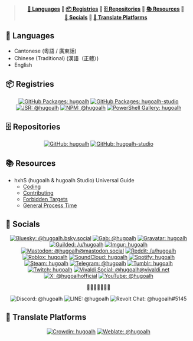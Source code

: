 > <div align="center"><b>
>
> [💬 Languages](#💬-languages) 💠 [📦 Registries](#📦-registries) 💠 [🗄️ Repositories](#🗄️-repositories) 💠 [📚 Resources](#📚-resources) 💠 [👥 Socials](#👥-socials) 💠 [🦜 Translate Platforms](#🦜-translate-platforms)
>
> </b></div>

## 💬 Languages

- Cantonese (粵語 / 廣東話)
- Chinese (Traditional) (漢語（正體）)
- English

## 📦 Registries

<div align="center">

[![GitHub Packages: hugoalh](https://img.shields.io/badge/Packages-hugoalh-181717?labelColor=181717&logo=github&logoColor=ffffff&style=flat "GitHub Packages: hugoalh")](https://github.com/hugoalh?tab=packages)
[![GitHub Packages: hugoalh-studio](https://img.shields.io/badge/Packages-hugoalh--studio-181717?labelColor=181717&logo=github&logoColor=ffffff&style=flat "GitHub Packages: hugoalh-studio")](https://github.com/orgs/hugoalh-studio/packages)
[![JSR: @hugoalh](https://img.shields.io/badge/JSR-@hugoalh-F7DF1E?labelColor=F7DF1E&logoColor=000000&style=flat "JSR: @hugoalh")](https://jsr.io/@hugoalh)
[![NPM: @hugoalh](https://img.shields.io/badge/@hugoalh-CB3837?labelColor=CB3837&logo=npm&logoColor=ffffff&style=flat "NPM: @hugoalh")](https://www.npmjs.com/search?q=%40hugoalh%2F)
[![PowerShell Gallery: hugoalh](https://img.shields.io/badge/hugoalh-5391FE?labelColor=5391FE&logo=powershell&logoColor=ffffff&style=flat "PowerShell Gallery: hugoalh")](https://www.powershellgallery.com/profiles/hugoalh)

</div>

## 🗄️ Repositories

<div align="center">

[![GitHub: hugoalh](https://img.shields.io/badge/hugoalh-181717?labelColor=181717&logo=github&logoColor=ffffff&style=flat "GitHub: hugoalh")](https://github.com/hugoalh?tab=repositories)
[![GitHub: hugoalh-studio](https://img.shields.io/badge/hugoalh--studio-181717?labelColor=181717&logo=github&logoColor=ffffff&style=flat "GitHub: hugoalh-studio")](https://github.com/orgs/hugoalh-studio/repositories)

</div>

## 📚 Resources

- hxhS (hugoalh & hugoalh Studio) Universal Guide
  - [Coding](https://github.com/hugoalh/hugoalh/blob/main/universal-guide/coding.md)
  - [Contributing](https://github.com/hugoalh/hugoalh/blob/main/universal-guide/contributing.md)
  - [Forbidden Targets](https://github.com/hugoalh/hugoalh/blob/main/universal-guide/forbidden-targets.md)
  - [General Process Time](https://github.com/hugoalh/hugoalh/blob/main/universal-guide/general-process-time.md)

## 👥 Socials

<div align="center">

[![Bluesky: @hugoalh.bsky.social](https://img.shields.io/badge/@hugoalh.bsky.social-0285FF?labelColor=0285FF&logo=bluesky&logoColor=ffffff&style=flat "Bluesky: @hugoalh.bsky.social")](https://bsky.app/profile/hugoalh.bsky.social)
[![Gab: @hugoalh](https://img.shields.io/badge/Gab-@hugoalh-21CF7A?labelColor=21CF7A&logoColor=ffffff&style=flat "Gab: @hugoalh")](https://gab.com/hugoalh)
[![Gravatar: hugoalh](https://img.shields.io/badge/hugoalh-1E8CBE?labelColor=1E8CBE&logo=gravatar&logoColor=ffffff&style=flat "Gravatar: hugoalh")](https://gravatar.com/hugoalh)
[![Guilded: /u/hugoalh](https://img.shields.io/badge/%2Fu%2Fhugoalh-F5C400?labelColor=F5C400&logo=guilded&logoColor=000000&style=flat "Guilded: /u/hugoalh")](https://www.guilded.gg/u/hugoalh)
[![Imgur: hugoalh](https://img.shields.io/badge/hugoalh-1BB76E?labelColor=1BB76E&logo=imgur&logoColor=ffffff&style=flat "Imgur: hugoalh")](https://imgur.com/user/hugoalh)
[![Mastodon: @hugoalh@mastodon.social](https://img.shields.io/badge/@hugoalh@mastodon.social-6364FF?labelColor=6364FF&logo=mastodon&logoColor=ffffff&style=flat "Mastodon: @hugoalh@mastodon.social")](https://mastodon.social/@hugoalh)
[![Reddit: /u/hugoalh](https://img.shields.io/badge/%2Fu%2Fhugoalh-FF4500?labelColor=FF4500&logo=reddit&logoColor=ffffff&style=flat "Reddit: /u/hugoalh")](https://www.reddit.com/user/hugoalh)
[![Roblox: hugoalh](https://img.shields.io/badge/hugoalh-000000?labelColor=000000&logo=roblox&logoColor=ffffff&style=flat "Roblox: hugoalh")](https://www.roblox.com/users/194932593/profile)
[![SoundCloud: hugoalh](https://img.shields.io/badge/hugoalh-FF3300?labelColor=FF3300&logo=soundcloud&logoColor=ffffff&style=flat "SoundCloud: hugoalh")](https://soundcloud.com/hugoalh)
[![Spotify: hugoalh](https://img.shields.io/badge/hugoalh-1DB954?labelColor=1DB954&logo=spotify&logoColor=ffffff&style=flat "Spotify: hugoalh")](https://open.spotify.com/user/hugoalh)
[![Steam: hugoalh](https://img.shields.io/badge/hugoalh-000000?labelColor=000000&logo=steam&logoColor=ffffff&style=flat "Steam: hugoalh")](https://steamcommunity.com/id/hugoalh)
[![Telegram: @hugoalh](https://img.shields.io/badge/@hugoalh-26A5E4?labelColor=26A5E4&logo=telegram&logoColor=ffffff&style=flat "Telegram: @hugoalh")](https://t.me/hugoalh)
[![Tumblr: hugoalh](https://img.shields.io/badge/hugoalh-36465D?labelColor=36465D&logo=tumblr&logoColor=ffffff&style=flat "Tumblr: hugoalh")](https://hugoalh.tumblr.com)
[![Twitch: hugoalh](https://img.shields.io/badge/hugoalh-9146FF?labelColor=9146FF&logo=twitch&logoColor=ffffff&style=flat "Twitch: hugoalh")](https://www.twitch.tv/hugoalh)
[![Vivaldi Social: @hugoalh@vivaldi.net](https://img.shields.io/badge/Social-@hugoalh@vivaldi.net-EF3939?labelColor=EF3939&logo=vivaldi&logoColor=ffffff&style=flat "Vivaldi Social: @hugoalh@vivaldi.net")](https://social.vivaldi.net/@hugoalh)
[![X: @hugoalhofficial](https://img.shields.io/badge/@hugoalhofficial-000000?labelColor=000000&logo=x&logoColor=ffffff&style=flat "X: @hugoalhofficial")](https://x.com/hugoalhofficial)
[![YouTube: @hugoalh](https://img.shields.io/badge/@hugoalh-FF0000?labelColor=FF0000&logo=youtube&logoColor=ffffff&style=flat "YouTube: @hugoalh")](https://www.youtube.com/@hugoalh)

🔹🔷🔸🔶🔸🔷🔹

![Discord: @hugoalh](https://img.shields.io/badge/@hugoalh-5865F2?labelColor=5865F2&logo=discord&logoColor=ffffff&style=flat "Discord: @hugoalh")
![LINE: @hugoalh](https://img.shields.io/badge/@hugoalh-00C300?labelColor=00C300&logo=line&logoColor=ffffff&style=flat "LINE: @hugoalh")
![Revolt Chat: @hugoalh#5145](https://img.shields.io/badge/@hugoalh%235145-FD667A?labelColor=FD667A&logo=revoltdotchat&logoColor=ffffff&style=flat "Revolt Chat: @hugoalh#5145")

</div>

## 🦜 Translate Platforms

<div align="center">

[![Crowdin: hugoalh](https://img.shields.io/badge/hugoalh-2E3340?labelColor=2E3340&logo=crowdin&logoColor=ffffff&style=flat "Crowdin: hugoalh")](https://crowdin.com/profile/hugoalh)
[![Weblate: @hugoalh](https://img.shields.io/badge/@hugoalh-2ECCAA?labelColor=2ECCAA&logo=weblate&logoColor=ffffff&style=flat "Weblate: @hugoalh")](https://hosted.weblate.org/user/hugoalh)

</div>

